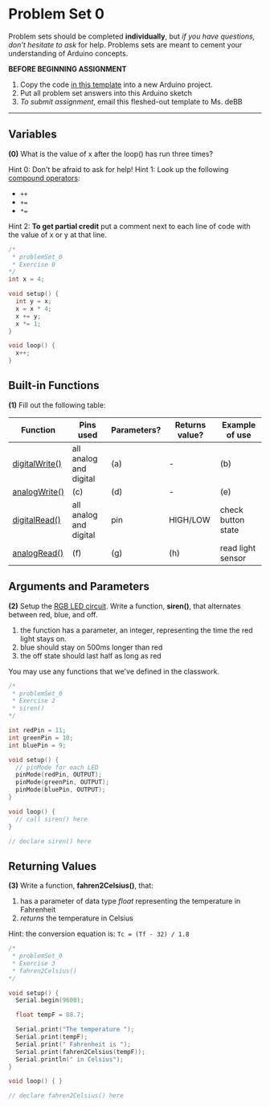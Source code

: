# Problem Set 0

Problem sets should be completed **individually**, but *if you have questions, don't hesitate to ask* for help. Problems sets are meant to cement your understanding of Arduino concepts.

**BEFORE BEGINNING ASSIGNMENT**

1. Copy the code [in this template](../templates/ps0_template.md) into a new Arduino project.
2. Put all problem set answers into this Arduino sketch
3. *To submit assignment*, email this fleshed-out template to Ms. deBB

---

## Variables

**(0)** What is the value of x after the loop() has run three times?

Hint 0: Don't be afraid to ask for help! 
Hint 1: Look up the following [compound operators](https://www.arduino.cc/en/Reference/HomePage):

* `++`
* `+=`
* `*=`

Hint 2: **To get partial credit** put a comment next to each line of code with the value of x or y at that line.

```c++
/*
 * problemSet_0
 * Exercise 0
*/
int x = 4;

void setup() {
  int y = x;
  x = x * 4;
  x += y;
  x *= 1;
}

void loop() {
  x++;
}
```

## Built-in Functions

**(1)** Fill out the following table:

| Function | Pins used | Parameters? | Returns value? | Example of use |
| ------------- | ------------- | ----- | ----- | ----- |
| <a href="https://www.arduino.cc/en/Reference/DigitalWrite">digitalWrite()</a> | all analog and digital | (a)  | - | (b) |
| <a href="https://www.arduino.cc/en/Reference/analogWrite">analogWrite()</a> | (c) | (d) | - | (e) |
| <a href="https://www.arduino.cc/en/Reference/DigitalRead">digitalRead()</a> | all analog and digital | pin | HIGH/LOW | check button state |
| <a href="https://www.arduino.cc/en/Reference/AnalogRead">analogRead()</a> | (f) | (g) | (h) | read light sensor |

## Arguments and Parameters

**(2)** Setup the [RGB LED circuit](problemSet_0.md). Write a function, **siren()**, that alternates between red, blue, and off.
1. the function has a parameter, an integer, representing the time the red light stays on.
2. blue should stay on 500ms longer than red
3. the off state should last half as long as red

You may use any functions that we've defined in the classwork.

```c++
/*
 * problemSet_0
 * Exercise 2
 * siren()
*/

int redPin = 11;
int greenPin = 10;
int bluePin = 9;

void setup() {
  // pinMode for each LED
  pinMode(redPin, OUTPUT);
  pinMode(greenPin, OUTPUT);
  pinMode(bluePin, OUTPUT);  
}

void loop() {
  // call siren() here
}

// declare siren() here
```

## Returning Values
**(3)** Write a function, **fahren2Celsius()**, that:
1. has a parameter of data type *float* representing the temperature in Fahrenheit
2. *returns* the temperature in Celsius

Hint: the conversion equation is:
`Tc = (Tf - 32) / 1.8`

```c++
/*
 * problemSet_0
 * Exercise 3
 * fahren2Celsius()
*/

void setup() {
  Serial.begin(9600);

  float tempF = 88.7;

  Serial.print("The temperature ");
  Serial.print(tempF);
  Serial.print(" Fahrenheit is ");
  Serial.print(fahren2Celsius(tempF));
  Serial.println(" in Celsius");
}

void loop() { }

// declare fahren2Celsius() here
```

